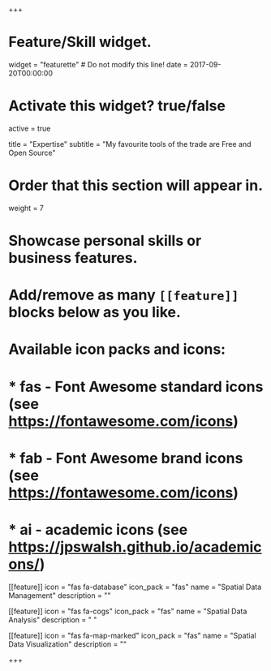 +++
# Feature/Skill widget.
widget = "featurette"  # Do not modify this line!
date = 2017-09-20T00:00:00

# Activate this widget? true/false
active = true

title = "Expertise"
subtitle = "My favourite tools of the trade are Free and Open Source"

# Order that this section will appear in.
weight = 7

# Showcase personal skills or business features.
# 
# Add/remove as many `[[feature]]` blocks below as you like.
# 
# Available icon packs and icons:
# * fas - Font Awesome standard icons (see https://fontawesome.com/icons)
# * fab - Font Awesome brand icons (see https://fontawesome.com/icons)
# * ai - academic icons (see https://jpswalsh.github.io/academicons/)

[[feature]]
  icon = "fas fa-database"
  icon_pack = "fas" 
  name = "Spatial Data Management"
  description = "<i class='fab fa-github fa-lg'></i>"
  
[[feature]]
  icon = "fas fa-cogs"
  icon_pack = "fas"
  name = "Spatial Data Analysis"
  description = "<i class='fab fa-python fa-lg'></i> <i class='fab fa-r-project fa-lg'></i>"
  
[[feature]]
  icon = "fas fa-map-marked"
  icon_pack = "fas"
  name = "Spatial Data Visualization"
  description = ""

+++
